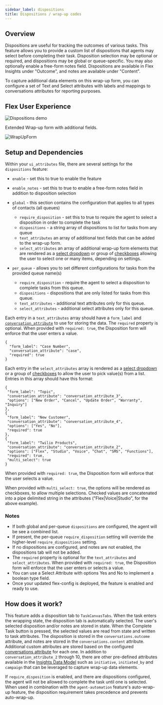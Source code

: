 ```yaml
---
sidebar_label: dispositions
title: Dispositions / wrap-up codes
---
```


## Overview

Dispositions are useful for tracking the outcomes of various tasks. This feature allows you to provide a custom list of dispositions that agents may select before completing their task. Disposition selection may be optional or required, and dispositions may be global or queue-specific. You may also optionally enable a free-form notes field. Dispositions are available in Flex Insights under "Outcome", and notes are available under "Content". 

To capture additional data elements on this wrap-up form, you can configure a set of Text and Select attributes with labels and mappings to conversations attributes for reporting purposes.

## Flex User Experience

![Dispositions demo](/img/features/dispositions/dispositions.gif)

Extended Wrap-up form with additional fields.

![WrapUpForm](/img/features/dispositions/WrapUpForm.png)

## Setup and Dependencies

Within your `ui_attributes` file, there are several settings for the `dispositions` feature:

- `enable` - set this to true to enable the feature
- `enable_notes` - set this to true to enable a free-form notes field in addition to disposition selection

- `global` - this section contains the configuration that applies to all types of contacts (all queues)
  - `require_disposition` - set this to true to require the agent to select a disposition in order to complete the task
  - `dispositions` - a string array of dispositions to list for tasks from any queue
  - `text_attributes` an array of additional text fields that can be added to the wrap-up form.
  - `select_attributes` an array of additional wrap-up form elements that are rendered as a [select dropdown](https://paste.twilio.design/components/select) or group of [checkboxes](https://paste.twilio.design/components/checkbox) allowing the user to select one or many items, depending on settings.

- `per_queue` - allows you to set different configurations for tasks from the provided queue name(s)
  - `require_disposition` - require the agent to select a disposition to complete tasks from this queue.
  - `dispositions` - dispositions that are only listed for tasks from this queue.
  - `text_attributes` - additional text attributes only for this queue.
  - `select_attributes` - additional select attributes only for this queue.

Each entry in a `text_attributes` array should have a `form_label` and [`conversation_attribute`](https://www.twilio.com/docs/flex/developer/insights/enhance-integration) to use for storing the data. The `required` property is optional. When provided with `required: true`, the Disposition form will enforce that the user enters a value.

```
{
  "form_label": "Case Number",
  "conversation_attribute": "case",
  "required": true
}
```

 Each entry in the `select_attributes` array is rendered as a [select dropdown](https://paste.twilio.design/components/select) or a group of [checkboxes](https://paste.twilio.design/components/checkbox) to allow the user to pick value(s) from a list. Entries in this array should have this format:
 ```
{
  "form_label": "Topic",
  "conversation_attribute": "conversation_attribute_3",
  "options": ["New Order", "Cancel", "Update Order", "Warranty", "Inquiry"]
},
{
  "form_label": "New Customer",
  "conversation_attribute": "conversation_attribute_4",
  "options": ["Yes", "No"],
  "required": true
},
{
  "form_label": "Twilio Products",
  "conversation_attribute": "conversation_attribute_2",
  "options": ["Flex", "Studio", "Voice", "Chat", "SMS", "Functions"],
  "required": true,
  "multi_select": true
}
```
When provided with `required: true`, the Disposition form will enforce that the user selects a value.

When provided with `multi_select: true`, the options will be rendered as checkboxes, to allow multiple selections. Checked values are concatenated into a pipe delimited string in the attributes ("Flex|Voice|Studio", for the above example).

### Notes ###

* If both global and per-queue `dispositions` are configured, the agent will be see a combined list.
* If present, the per-queue `require_disposition` setting will override the higher-level `require_dispositions` setting.
* If no dispositions are configured, and notes are not enabled, the dispositions tab will not be added.
* The `required` property is optional for the `text_attributes` and `select_attributes`. When provided with `required: true`, the Disposition form will enforce that the user enters or selects a value.
* You can use a Select Attribute with options Yes and No to implement a boolean type field.
* Once your updated flex-config is deployed, the feature is enabled and ready to use.

## How does it work?

This feature adds a disposition tab to `TaskCanvasTabs`. When the task enters the wrapping state, the disposition tab is automatically selected. The user's selected disposition and/or notes are stored in state. When the Complete Task button is pressed, the selected values are read from state and written to task attributes. The disposition is stored in the `conversations.outcome` attribute, and notes are stored in the `conversations.content` attribute.  Additional custom attributes are stored based on the configured [conversations attribute](https://www.twilio.com/docs/flex/developer/insights/enhance-integration) for each one.  In addition to `conversation_attribute_2` through 10, there are other pre-defined attributes available in the [Insights Data Model](https://www.twilio.com/docs/flex/end-user-guide/insights/data-model) such as `initiative`, `initiated_by` and `campaign` that can be leveraged to capture wrap-up data elements.

If `require_disposition` is enabled, and there are dispositions configured, the agent will not be allowed to complete the task until one is selected. When used in combination with the `agent-automation` feature's auto-wrap-up feature, the disposition requirement takes precedence and prevents auto-wrap-up.

